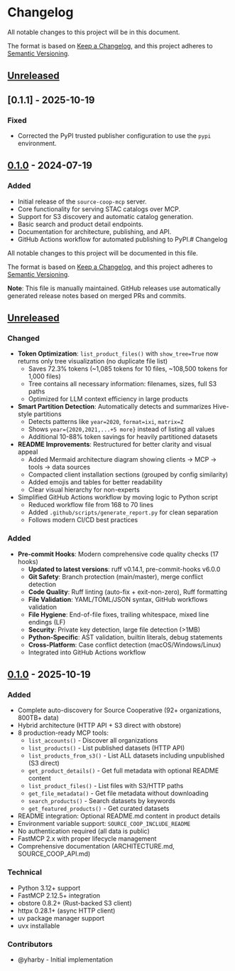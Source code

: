 # Changelog

All notable changes to this project will be in this document.

The format is based on [Keep a Changelog](https://keepachangelog.com/en/1.0.0/),
and this project adheres to [Semantic Versioning](https://semver.org/spec/v2.0.0.html).

## [Unreleased]

## [0.1.1] - 2025-10-19

### Fixed
- Corrected the PyPI trusted publisher configuration to use the `pypi` environment.


## [0.1.0] - 2024-07-19

### Added
- Initial release of the `source-coop-mcp` server.
- Core functionality for serving STAC catalogs over MCP.
- Support for S3 discovery and automatic catalog generation.
- Basic search and product detail endpoints.
- Documentation for architecture, publishing, and API.
- GitHub Actions workflow for automated publishing to PyPI.# Changelog

All notable changes to this project will be documented in this file.

The format is based on [Keep a Changelog](https://keepachangelog.com/en/1.1.0/),
and this project adheres to [Semantic Versioning](https://semver.org/spec/v2.0.0.html).

**Note**: This file is manually maintained. GitHub releases use automatically generated release notes based on merged PRs and commits.

## [Unreleased]

### Changed
- **Token Optimization**: `list_product_files()` with `show_tree=True` now returns only tree visualization (no duplicate file list)
  - Saves 72.3% tokens (~1,085 tokens for 10 files, ~108,500 tokens for 1,000 files)
  - Tree contains all necessary information: filenames, sizes, full S3 paths
  - Optimized for LLM context efficiency in large products
- **Smart Partition Detection**: Automatically detects and summarizes Hive-style partitions
  - Detects patterns like `year=2020`, `format=ixi`, `matrix=Z`
  - Shows `year={2020,2021,...+5 more}` instead of listing all values
  - Additional 10-88% token savings for heavily partitioned datasets
- **README Improvements**: Restructured for better clarity and visual appeal
  - Added Mermaid architecture diagram showing clients → MCP → tools → data sources
  - Compacted client installation sections (grouped by config similarity)
  - Added emojis and tables for better readability
  - Clear visual hierarchy for non-experts
- Simplified GitHub Actions workflow by moving logic to Python script
  - Reduced workflow file from 168 to 70 lines
  - Added `.github/scripts/generate_report.py` for clean separation
  - Follows modern CI/CD best practices

### Added
- **Pre-commit Hooks**: Modern comprehensive code quality checks (17 hooks)
  - **Updated to latest versions**: ruff v0.14.1, pre-commit-hooks v6.0.0
  - **Git Safety**: Branch protection (main/master), merge conflict detection
  - **Code Quality**: Ruff linting (auto-fix + exit-non-zero), Ruff formatting
  - **File Validation**: YAML/TOML/JSON syntax, GitHub workflows validation
  - **File Hygiene**: End-of-file fixes, trailing whitespace, mixed line endings (LF)
  - **Security**: Private key detection, large file detection (>1MB)
  - **Python-Specific**: AST validation, builtin literals, debug statements
  - **Cross-Platform**: Case conflict detection (macOS/Windows/Linux)
  - Integrated into GitHub Actions workflow

## [0.1.0] - 2025-10-19

### Added
- Complete auto-discovery for Source Cooperative (92+ organizations, 800TB+ data)
- Hybrid architecture (HTTP API + S3 direct with obstore)
- 8 production-ready MCP tools:
  - `list_accounts()` - Discover all organizations
  - `list_products()` - List published datasets (HTTP API)
  - `list_products_from_s3()` - List ALL datasets including unpublished (S3 direct)
  - `get_product_details()` - Get full metadata with optional README content
  - `list_product_files()` - List files with S3/HTTP paths
  - `get_file_metadata()` - Get file metadata without downloading
  - `search_products()` - Search datasets by keywords
  - `get_featured_products()` - Get curated datasets
- README integration: Optional README.md content in product details
- Environment variable support: `SOURCE_COOP_INCLUDE_README`
- No authentication required (all data is public)
- FastMCP 2.x with proper lifecycle management
- Comprehensive documentation (ARCHITECTURE.md, SOURCE_COOP_API.md)

### Technical
- Python 3.12+ support
- FastMCP 2.12.5+ integration
- obstore 0.8.2+ (Rust-backed S3 client)
- httpx 0.28.1+ (async HTTP client)
- uv package manager support
- uvx installable

### Contributors
- @yharby - Initial implementation

[Unreleased]: https://github.com/yharby/source-coop-mcp/compare/v0.1.0...HEAD
[0.1.0]: https://github.com/yharby/source-coop-mcp/releases/tag/v0.1.0

